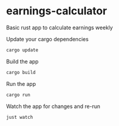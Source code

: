 # earnings-calculator

Basic rust app to calculate earnings weekly

 Update your cargo dependencies

```bash
cargo update
```

Build  the app

```bash
cargo build
```

Run the app

```bash
cargo run
```

Watch the app for changes and re-run

```bash
just watch
```
